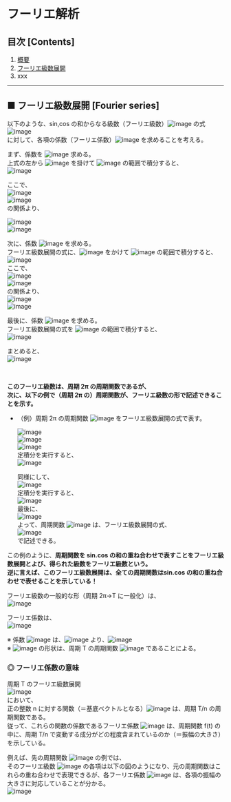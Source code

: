 # フーリエ解析

## 目次 [Contents]

1. [概要](#ID_1)
1. [フーリエ級数展開](#ID_2)
1. xxx

---

<a id="ID_2"></a>

## ■ フーリエ級数展開 [Fourier series]
以下のような、sin,cos の和からなる級数（フーリエ級数）![image](https://user-images.githubusercontent.com/25688193/42722784-4ed96e1a-878d-11e8-889e-2832b4435f68.png) の式<br>
![image](https://user-images.githubusercontent.com/25688193/42722854-72e0913e-878e-11e8-8bec-efc04726ed1d.png)<br>
に対して、各項の係数（フーリエ係数）![image](https://user-images.githubusercontent.com/25688193/42722787-5ff7fe00-878d-11e8-9933-88c9692916a4.png) を求めることを考える。<br>

まず、係数を ![image](https://user-images.githubusercontent.com/25688193/42722790-7a834d2e-878d-11e8-86b6-a78d540a7914.png) 求める。<br>
上式の左から ![image](https://user-images.githubusercontent.com/25688193/42722795-8b87764a-878d-11e8-963e-8ea81df3411c.png) を掛けて ![image](https://user-images.githubusercontent.com/25688193/42722803-9d15bc5a-878d-11e8-8b53-fcbf86fe3c18.png) の範囲で積分すると、<br>
![image](https://user-images.githubusercontent.com/25688193/42722809-b18610fe-878d-11e8-9472-41bed8d26e36.png)<br>

ここで、<br>
![image](https://user-images.githubusercontent.com/25688193/42722823-e976e38a-878d-11e8-871f-9c3e1c4414ce.png)<br>
![image](https://user-images.githubusercontent.com/25688193/42722833-16e8e958-878e-11e8-97c7-72a0d89080bc.png)<br>
の関係より、<br>

![image](https://user-images.githubusercontent.com/25688193/42722845-321c318a-878e-11e8-9ed0-b92472ccd5dd.png)<br>
![image](https://user-images.githubusercontent.com/25688193/42722861-8eed5e2a-878e-11e8-96dd-34edf0aae3b1.png)<br>

次に、係数 ![image](https://user-images.githubusercontent.com/25688193/42722870-bda27976-878e-11e8-8a93-e803b979da44.png) を求める。<br>
フーリエ級数展開の式に、![image](https://user-images.githubusercontent.com/25688193/42722876-ce174d68-878e-11e8-8e7e-4c85059a40b0.png) をかけて ![image](https://user-images.githubusercontent.com/25688193/42722887-e10a519a-878e-11e8-97f0-8270f772ef0c.png) の範囲で積分すると、<br>
![image](https://user-images.githubusercontent.com/25688193/42722895-f372f68e-878e-11e8-95fe-40fbe29be541.png)<br>
ここで、<br>
![image](https://user-images.githubusercontent.com/25688193/42722970-0a15cbcc-8790-11e8-85b2-d99885804a70.png)<br>
![image](https://user-images.githubusercontent.com/25688193/42722978-1ad22bfe-8790-11e8-9e6b-a0fbaece09d6.png)<br>
の関係より、<br>
![image](https://user-images.githubusercontent.com/25688193/42722983-30f98eea-8790-11e8-82c7-48daf5d1185e.png)<br>
![image](https://user-images.githubusercontent.com/25688193/42722991-46d4f736-8790-11e8-8379-af200115d8a8.png)<br>

最後に、係数 ![image](https://user-images.githubusercontent.com/25688193/42722996-6eadad8e-8790-11e8-8328-e4ff4ab9b936.png) を求める。<br>
フーリエ級数展開の式を ![image](https://user-images.githubusercontent.com/25688193/42722887-e10a519a-878e-11e8-97f0-8270f772ef0c.png) の範囲で積分すると、<br>
![image](https://user-images.githubusercontent.com/25688193/42723141-4d52cfb8-8793-11e8-8eba-1e770da10fc4.png)<br>

まとめると、<br>
![image](https://user-images.githubusercontent.com/25688193/42723147-6f8134c6-8793-11e8-9c4c-b71b19884887.png)<br>

<br>

**このフーリエ級数は、周期 2π の周期関数であるが、**<br>
**次に、以下の例で（周期 2π の）周期関数が、フーリエ級数の形で記述できることを示す。**<br>

- （例）周期 2π の周期関数 ![image](https://user-images.githubusercontent.com/25688193/42732080-437672d4-8855-11e8-9d45-722e499e0bcd.png) をフーリエ級数展開の式で表す。<br>

    ![image](https://user-images.githubusercontent.com/25688193/42732085-572a99e0-8855-11e8-82b5-e41bf9c0ca64.png)<br>
    ![image](https://user-images.githubusercontent.com/25688193/42732091-84224d94-8855-11e8-9ead-43b4fddf6a3c.png)<br>
    ![image](https://user-images.githubusercontent.com/25688193/42732098-a0797a6c-8855-11e8-9373-616b19b61053.png)<br>
    定積分を実行すると、<br>
    ![image](https://user-images.githubusercontent.com/25688193/42732118-de4983c8-8855-11e8-91a7-377ffede1acf.png)<br>
    
    同様にして、<br>
    ![image](https://user-images.githubusercontent.com/25688193/42732126-fad2ec78-8855-11e8-834d-e4793c8656d1.png)<br>
    定積分を実行すると、<br>
    ![image](https://user-images.githubusercontent.com/25688193/42732141-52ccc020-8856-11e8-84c6-acb35df45d4b.png)<br>
    最後に、<br>
    ![image](https://user-images.githubusercontent.com/25688193/42732147-6d95e904-8856-11e8-8ed8-d18a2700c22b.png)<br>
    よって、周期関数 ![image](https://user-images.githubusercontent.com/25688193/42732152-8c29450a-8856-11e8-9d76-d1bf98f73028.png) は、フーリエ級数展開の式、<br>
    ![image](https://user-images.githubusercontent.com/25688193/42732159-b1ce5002-8856-11e8-83ad-5d8009868454.png)<br>
    で記述できる。<br>


この例のように、**周期関数を sin.cos の和の重ね合わせで表すことをフーリエ級数展開とよび、得られた級数をフーリエ級数という。**<br>
**逆に言えば、このフーリエ級数展開は、全ての周期関数はsin.cos の和の重ね合わせで表せることを示している！**<br>

フーリエ級数の一般的な形（周期 2π→T に一般化）は、<br>
![image](https://user-images.githubusercontent.com/25688193/42732560-d83c284c-885e-11e8-91f5-6cf128ac6c3c.png)<br>

フーリエ係数は、<br>
![image](https://user-images.githubusercontent.com/25688193/42732569-f207aa12-885e-11e8-8861-6b19ff5d8d65.png)<br>

※ 係数 ![image](https://user-images.githubusercontent.com/25688193/42732587-2253433e-885f-11e8-8137-36b9cb2c8aee.png) は、![image](https://user-images.githubusercontent.com/25688193/42732593-3f7e0cfa-885f-11e8-9502-518d1debf8e7.png) より、![image](https://user-images.githubusercontent.com/25688193/42732598-55766408-885f-11e8-9b88-25a1e7aa8a77.png)<br>
※ ![image](https://user-images.githubusercontent.com/25688193/42732603-785a383c-885f-11e8-9764-4e49493e1e00.png) の形状は、周期 T の周期関数 ![image](https://user-images.githubusercontent.com/25688193/42732607-89ca5796-885f-11e8-820a-1a6efcba25d0.png) であることによる。<br>


<a id="ID_2-1"></a>

### ◎ フーリエ係数の意味
周期 T のフーリエ級数展開<br>
![image](https://user-images.githubusercontent.com/25688193/42733401-c3073216-886b-11e8-99f2-10edeeb337ec.png)<br>
において、<br>
正の整数 n に対する関数（＝基底ベクトルとなる）![image](https://user-images.githubusercontent.com/25688193/42733414-fb16cb62-886b-11e8-87c1-6fc285a2c56f.png) は、周期 T/n の周期関数である。<br>
従って、これらの関数の係数であるフーリエ係数 ![image](https://user-images.githubusercontent.com/25688193/42733427-243673a8-886c-11e8-9582-7d27e674cb1c.png) は、周期関数 f(t) の中に、周期 T/n で変動する成分がどの程度含まれているのか（＝振幅の大きさ）を示している。<br>

例えば、先の周期関数 ![image](https://user-images.githubusercontent.com/25688193/42733435-498672f2-886c-11e8-91df-f6fe74d3cd9c.png) の例では、<br>
そのフーリエ級数 ![image](https://user-images.githubusercontent.com/25688193/42733447-89a9dea0-886c-11e8-844c-41b7b735677b.png) の各項は以下の図のようになり、元の周期関数はこれらの重ね合わせで表現できるが、各フーリエ係数 ![image](https://user-images.githubusercontent.com/25688193/42733427-243673a8-886c-11e8-9582-7d27e674cb1c.png) は、各項の振幅の大きさに対応していることが分かる。<br>
![image](https://user-images.githubusercontent.com/25688193/42733454-9fd0676c-886c-11e8-8b4d-89cdc9b28cdf.png)<br>

